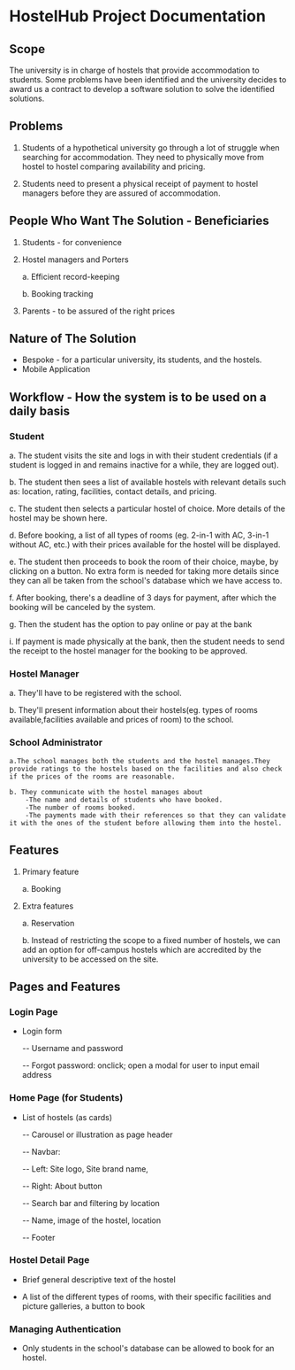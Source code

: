 # HostelHub Project Documentation

## Scope

The university is in charge of hostels that provide accommodation to
students. Some problems have been identified and the university decides
to award us a contract to develop a software solution to solve the
identified solutions.

## Problems

1. Students of a hypothetical university go through a lot of struggle when searching for accommodation.
They need to physically move from hostel to hostel comparing availability and pricing.

2. Students need to present a physical receipt of payment to hostel managers before they are assured of accommodation.

## People Who Want The Solution - Beneficiaries

1. Students - for convenience

2. Hostel managers and Porters

    a.  Efficient record-keeping

    b.  Booking tracking

3. Parents - to be assured of the right prices

## Nature of The Solution

- Bespoke - for a particular university, its students, and the hostels.
- Mobile Application

## Workflow - How the system is to be used on a daily basis

### Student

a. The student visits the site and logs in with their student credentials 
(if a student is logged in and remains inactive for a while, they are logged out).

b. The student then sees a list of available hostels with relevant details such as: 
location, rating, facilities, contact details, and pricing.

c. The student then selects a particular hostel of choice. More details of the hostel may be shown here.

d. Before booking, a list of all types of rooms
(eg. 2-in-1 with AC, 3-in-1 without AC, etc.) with their prices available for the hostel will be displayed.

e. The student then proceeds to book the room of their choice, maybe, by clicking on a button.
No extra form is needed for taking more details since they can all be taken from the school's database which we have access to.

f. After booking, there's a deadline of 3 days for payment, after which the booking will be canceled by the system.

g. Then the student has the option to pay online or pay at the bank

i. If payment is made physically at the bank, then the student needs to send the receipt to the hostel manager for the booking to be approved.

### Hostel Manager

a. They'll have to be registered with the school.

b. They'll present information about their hostels(eg. types of rooms available,facilities available and 
    prices of room) to the school.  

### School Administrator
    a.The school manages both the students and the hostel manages.They provide ratings to the hostels based on the facilities and also check if the prices of the rooms are reasonable. 

    b. They communicate with the hostel manages about
        -The name and details of students who have booked.
        -The number of rooms booked.
        -The payments made with their references so that they can validate it with the ones of the student before allowing them into the hostel.     

## Features

1. Primary feature

    a. Booking

2. Extra features

    a. Reservation

    b. Instead of restricting the scope to a fixed number of hostels, we can add an option for off-campus hostels which are accredited by the university to be accessed on the site.


## Pages and Features

### Login Page

- Login form

    -- Username and password

    -- Forgot password: onclick; open a modal for user to input email address

### Home Page (for Students)

- List of hostels (as cards)

    -- Carousel or illustration as page header

    -- Navbar:

    -- Left: Site logo, Site brand name,

    -- Right: About button

    -- Search bar and filtering by location

    -- Name, image of the hostel, location

    -- Footer

### Hostel Detail Page

- Brief general descriptive text of the hostel

- A list of the different types of rooms, with their specific facilities and picture galleries, a button to book

### Managing Authentication

- Only students in the school's database can be allowed to book for an hostel.
